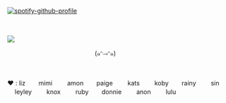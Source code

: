 [![spotify-github-profile](https://spotify-github-profile.kittinanx.com/api/view?uid=wjdes5kajmt1gqhbzctuzbgid&cover_image=true&theme=natemoo-re&show_offline=false&background_color=121212&interchange=true&bar_color=53b14f&bar_color_cover=false)](https://github.com/kittinan/spotify-github-profile) 

 ㅤ ㅤ ㅤ ㅤ ㅤ ㅤ ㅤ ㅤ ㅤ  
 

![](https://64.media.tumblr.com/8b5c79a4d01c8664a047240e7c766067/19e56d34ca10340c-4f/s1280x1920/2cfa89749eddace0e3acae24bf9b46d829a1e7a4.jpg)


 ㅤ ㅤ ㅤ ㅤ   ㅤ ㅤ ㅤ ㅤ ㅤ   ㅤ ㅤㅤ   (๑ᵔ⤙ᵔ๑)

ㅤㅤ 
 

♥︎ : lizㅤㅤ mimi  ㅤㅤ  amonㅤㅤ    paige ㅤㅤ   kats ㅤㅤ   kobyㅤㅤ  rainy  ㅤㅤ  sin   ㅤㅤ leyley ㅤㅤ   knox ㅤㅤ   rubyㅤㅤ   donnie  ㅤㅤ  anon ㅤㅤ lulu
 



